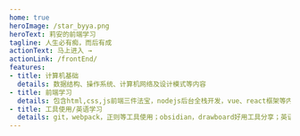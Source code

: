 ```yaml
---
home: true
heroImage: /star_byya.png
heroText: 莉安的前端学习
tagline: 人生必有痴，而后有成
actionText: 马上进入 →
actionLink: /frontEnd/
features:
- title: 计算机基础
  details: 数据结构、操作系统、计算机网络及设计模式等内容
- title: 前端学习
  details: 包含html,css,js前端三件法宝，nodejs后台全栈开发，vue、react框架等内容
- title: 工具使用/英语学习
  details: git，webpack，正则等工具使用；obsidian，drawboard好用工具分享；英语资源分享，长期保持英语学习计划。
---
```

